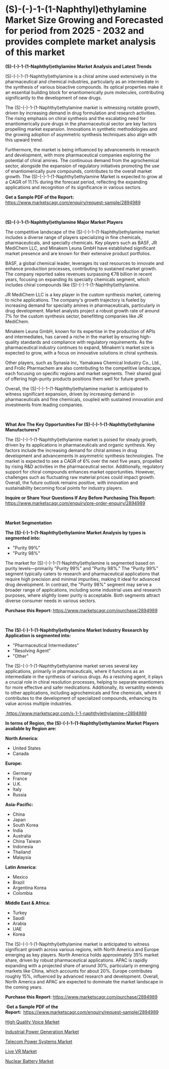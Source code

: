 <p><h1>(S)-(-)-1-(1-Naphthyl)ethylamine Market Size Growing and Forecasted for period from 2025 - 2032 and provides complete market analysis of this market</h1></p><p><strong>(S)-(-)-1-(1-Naphthyl)ethylamine Market Analysis and Latest Trends</strong></p>
<p><p>(S)-(-)-1-(1-Naphthyl)ethylamine is a chiral amine used extensively in the pharmaceutical and chemical industries, particularly as an intermediate in the synthesis of various bioactive compounds. Its optical properties make it an essential building block for enantiomerically pure molecules, contributing significantly to the development of new drugs.</p><p>The (S)-(-)-1-(1-Naphthyl)ethylamine market is witnessing notable growth, driven by increasing demand in drug formulation and research activities. The rising emphasis on chiral synthesis and the escalating need for enantiomerically pure drugs in the pharmaceutical sector are key factors propelling market expansion. Innovations in synthetic methodologies and the growing adoption of asymmetric synthesis techniques also align with this upward trend.</p><p>Furthermore, the market is being influenced by advancements in research and development, with more pharmaceutical companies exploring the potential of chiral amines. The continuous demand from the agrochemical sector, alongside the expansion of regulatory initiatives promoting the use of enantiomerically pure compounds, contributes to the overall market growth. The (S)-(-)-1-(1-Naphthyl)ethylamine Market is expected to grow at a CAGR of 11.1% during the forecast period, reflecting the expanding applications and recognition of its significance in various sectors.</p></p>
<p><strong>Get a Sample PDF of the Report:&nbsp;</strong> <a href="https://www.marketscagr.com/enquiry/request-sample/2894989?utm_campaign=2955&utm_medium=2&utm_source=Github&utm_content=ia&utm_term=15032025&utm_id=s-1-1-naphthylethylamine">https://www.marketscagr.com/enquiry/request-sample/2894989</a></p>
<p>&nbsp;</p>
<p><strong>(S)-(-)-1-(1-Naphthyl)ethylamine Major Market Players</strong></p>
<p><p>The competitive landscape of the (S)-(-)-1-(1-Naphthyl)ethylamine market includes a diverse range of players specializing in fine chemicals, pharmaceuticals, and specialty chemicals. Key players such as BASF, JR MediChem LLC, and Minakem Leuna GmbH have established significant market presence and are known for their extensive product portfolios.</p><p>BASF, a global chemical leader, leverages its vast resources to innovate and enhance production processes, contributing to sustained market growth. The company reported sales revenues surpassing €78 billion in recent years, focusing on expanding its specialty chemicals segment, which includes chiral compounds like (S)-(-)-1-(1-Naphthyl)ethylamine.</p><p>JR MediChem LLC is a key player in the custom synthesis market, catering to niche applications. The company's growth trajectory is fueled by increasing demand for specialty amines in pharmaceuticals, particularly in drug development. Market analysts project a robust growth rate of around 7% for the custom synthesis sector, benefitting companies like JR MediChem.</p><p>Minakem Leuna GmbH, known for its expertise in the production of APIs and intermediates, has carved a niche in the market by ensuring high-quality standards and compliance with regulatory requirements. As the pharmaceutical industry continues to expand, Minakem's market size is expected to grow, with a focus on innovative solutions in chiral synthesis.</p><p>Other players, such as Synasia Inc, Yamakawa Chemical Industry Co., Ltd., and Frolic Pharmachem are also contributing to the competitive landscape, each focusing on specific regions and market segments. Their shared goal of offering high-purity products positions them well for future growth.</p><p>Overall, the (S)-(-)-1-(1-Naphthyl)ethylamine market is anticipated to witness significant expansion, driven by increasing demand in pharmaceuticals and fine chemicals, coupled with sustained innovation and investments from leading companies.</p></p>
<p>&nbsp;</p>
<p><strong>What Are The Key Opportunities For (S)-(-)-1-(1-Naphthyl)ethylamine Manufacturers?</strong></p>
<p><p>The (S)-(-)-1-(1-Naphthyl)ethylamine market is poised for steady growth, driven by its applications in pharmaceuticals and organic synthesis. Key factors include the increasing demand for chiral amines in drug development and advancements in asymmetric synthesis technologies. The market is expected to see a CAGR of 6% over the next five years, propelled by rising R&D activities in the pharmaceutical sector. Additionally, regulatory support for chiral compounds enhances market opportunities. However, challenges such as fluctuating raw material prices could impact growth. Overall, the future outlook remains positive, with innovation and sustainability becoming focal points for industry players.</p></p>
<p><strong>Inquire or Share Your Questions If Any Before Purchasing This Report:</strong> <a href="https://www.marketscagr.com/enquiry/pre-order-enquiry/2894989?utm_campaign=2955&utm_medium=2&utm_source=Github&utm_content=ia&utm_term=15032025&utm_id=s-1-1-naphthylethylamine">https://www.marketscagr.com/enquiry/pre-order-enquiry/2894989</a></p>
<p>&nbsp;</p>
<p><strong>Market Segmentation</strong></p>
<p><strong>The (S)-(-)-1-(1-Naphthyl)ethylamine Market Analysis by types is segmented into:</strong></p>
<p><ul><li>"Purity 99%"</li><li>"Purity 98%"</li></ul></p>
<p><p>The market for (S)-(-)-1-(1-Naphthyl)ethylamine is segmented based on purity levels—primarily "Purity 99%" and "Purity 98%." The "Purity 99%" segment typically caters to research and pharmaceutical applications that require high precision and minimal impurities, making it ideal for advanced drug development. In contrast, the "Purity 98%" segment may serve a broader range of applications, including some industrial uses and research purposes, where slightly lower purity is acceptable. Both segments attract diverse consumer needs in various sectors.</p></p>
<p><strong>Purchase this Report:&nbsp;</strong><a href="https://www.marketscagr.com/purchase/2894989?utm_campaign=2955&utm_medium=2&utm_source=Github&utm_content=ia&utm_term=15032025&utm_id=s-1-1-naphthylethylamine">https://www.marketscagr.com/purchase/2894989</a></p>
<p>&nbsp;</p>
<p><strong>The (S)-(-)-1-(1-Naphthyl)ethylamine Market Industry Research by Application is segmented into:</strong></p>
<p><ul><li>"Pharmaceutical Intermediates"</li><li>"Resolving Agent"</li><li>"Other"</li></ul></p>
<p><p>The (S)-(-)-1-(1-Naphthyl)ethylamine market serves several key applications, primarily in pharmaceuticals, where it functions as an intermediate in the synthesis of various drugs. As a resolving agent, it plays a crucial role in chiral resolution processes, helping to separate enantiomers for more effective and safer medications. Additionally, its versatility extends to other applications, including agrochemicals and fine chemicals, where it contributes to the development of specialized compounds, enhancing its value across multiple industries.</p></p>
<p><a href="https://www.marketscagr.com/s-1-1-naphthylethylamine-r2894989?utm_campaign=2955&utm_medium=2&utm_source=Github&utm_content=ia&utm_term=15032025&utm_id=s-1-1-naphthylethylamine">&nbsp;https://www.marketscagr.com/s-1-1-naphthylethylamine-r2894989</a></p>
<p><strong>In terms of Region, the (S)-(-)-1-(1-Naphthyl)ethylamine Market Players available by Region are:</strong></p>
<p>
    <p> <strong> North America: </strong>
        <ul>
            <li>United States</li>
            <li>Canada</li>
        </ul>
        </p> 
    <p> <strong> Europe: </strong>
        <ul>
            <li>Germany</li>
            <li>France</li>
            <li>U.K.</li>
            <li>Italy</li>
            <li>Russia</li>
        </ul>
        </p> 
    <p> <strong> Asia-Pacific: </strong>
        <ul>
            <li>China</li>
            <li>Japan</li>
            <li>South Korea</li>
            <li>India</li>
            <li>Australia</li>
            <li>China Taiwan</li>
            <li>Indonesia</li>
            <li>Thailand</li>
            <li>Malaysia</li>
        </ul>
        </p> 
    <p> <strong> Latin America: </strong>
        <ul>
            <li>Mexico</li>
            <li>Brazil</li>
            <li>Argentina Korea</li>
            <li>Colombia</li>
        </ul>
        </p> 
    <p> <strong> Middle East & Africa: </strong>
        <ul>
            <li>Turkey</li>
            <li>Saudi</li>
            <li>Arabia</li>
            <li>UAE</li>
            <li>Korea</li>
        </ul>
    </p>
    </p>
<p><p>The (S)-(-)-1-(1-Naphthyl)ethylamine market is anticipated to witness significant growth across various regions, with North America and Europe emerging as key players. North America holds approximately 35% market share, driven by robust pharmaceutical applications. APAC is rapidly expanding with a projected share of around 30%, particularly in emerging markets like China, which accounts for about 20%. Europe contributes roughly 15%, influenced by advanced research and development. Overall, North America and APAC are expected to dominate the market landscape in the coming years.</p></p>
<p><strong>Purchase this Report: </strong><a href="https://www.marketscagr.com/purchase/2894989?utm_campaign=2955&utm_medium=2&utm_source=Github&utm_content=ia&utm_term=15032025&utm_id=s-1-1-naphthylethylamine">https://www.marketscagr.com/purchase/2894989</a></p>
<p>&nbsp;<strong>Get a Sample PDF of the Report:&nbsp;&nbsp;</strong><a href="https://www.marketscagr.com/enquiry/request-sample/2894989?utm_campaign=2955&utm_medium=2&utm_source=Github&utm_content=ia&utm_term=15032025&utm_id=s-1-1-naphthylethylamine">https://www.marketscagr.com/enquiry/request-sample/2894989</a></p>
<p><strong></strong></p>
<p><p><a href="https://www.linkedin.com/pulse/high-quality-voice-market-trends-drivers-whats-propelling-79-csv8c?utm_campaign=2955&utm_medium=2&utm_source=Github&utm_content=ia&utm_term=15032025&utm_id=s-1-1-naphthylethylamine">High Quality Voice Market</a></p><p><a href="https://www.linkedin.com/pulse/projected-growth-industrial-power-generation-market-size-scope-frabe?utm_campaign=2955&utm_medium=2&utm_source=Github&utm_content=ia&utm_term=15032025&utm_id=s-1-1-naphthylethylamine">Industrial Power Generation Market</a></p><p><a href="https://www.linkedin.com/pulse/comprehensive-telecom-power-systems-market-report-2025-2032-revenue-xewle?utm_campaign=2955&utm_medium=2&utm_source=Github&utm_content=ia&utm_term=15032025&utm_id=s-1-1-naphthylethylamine">Telecom Power Systems Market</a></p><p><a href="https://www.linkedin.com/pulse/estimating-live-vr-market-size-future-growth-potential-segment-exmjc?utm_campaign=2955&utm_medium=2&utm_source=Github&utm_content=ia&utm_term=15032025&utm_id=s-1-1-naphthylethylamine">Live VR Market</a></p><p><a href="https://www.linkedin.com/pulse/nuclear-battery-market-revolution-size-share-emerging-6zehf?utm_campaign=2955&utm_medium=2&utm_source=Github&utm_content=ia&utm_term=15032025&utm_id=s-1-1-naphthylethylamine">Nuclear Battery Market</a></p></p>